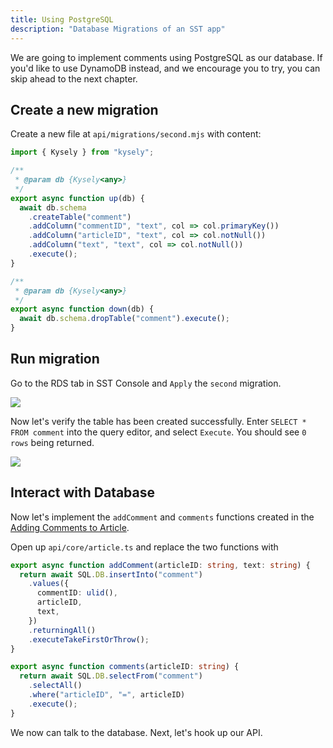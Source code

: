 ```yaml
---
title: Using PostgreSQL
description: "Database Migrations of an SST app"
---
```


We are going to implement comments using PostgreSQL as our database. If you'd like to use DynamoDB instead, and we encourage you to try, you can skip ahead to the next chapter.

## Create a new migration

Create a new file at `api/migrations/second.mjs` with content:
```ts
import { Kysely } from "kysely";

/**
 * @param db {Kysely<any>}
 */
export async function up(db) {
  await db.schema
    .createTable("comment")
    .addColumn("commentID", "text", col => col.primaryKey())
    .addColumn("articleID", "text", col => col.notNull())
    .addColumn("text", "text", col => col.notNull())
    .execute();
}

/**
 * @param db {Kysely<any>}
 */
export async function down(db) {
  await db.schema.dropTable("comment").execute();
}
```

## Run migration

Go to the RDS tab in SST Console and `Apply` the `second` migration.

![](/img/implement-rds/run-migration.png)

Now let's verify the table has been created successfully. Enter `SELECT * FROM comment` into the query editor, and select `Execute`. You should see `0 rows` being returned.

![](/img/implement-rds/console-query-comment.png)

## Interact with Database

Now let's implement the `addComment` and `comments` functions created in the [Adding Comments to Article](add-article-comments).

Open up `api/core/article.ts` and replace the two functions with

```ts
export async function addComment(articleID: string, text: string) {
  return await SQL.DB.insertInto("comment")
    .values({
      commentID: ulid(),
      articleID,
      text,
    })
    .returningAll()
    .executeTakeFirstOrThrow();
}

export async function comments(articleID: string) {
  return await SQL.DB.selectFrom("comment")
    .selectAll()
    .where("articleID", "=", articleID)
    .execute();
}
```

We now can talk to the database. Next, let's hook up our API.
